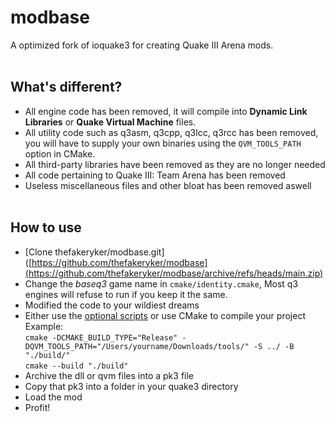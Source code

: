 # modbase
A optimized fork of ioquake3 for creating Quake III Arena mods.
<br /><br />
## What's different?
* All engine code has been removed, it will compile into **Dynamic Link Libraries** or **Quake Virtual Machine** files.
* All utility code such as q3asm, q3cpp, q3lcc, q3rcc has been removed, you will have to supply your own binaries using the `QVM_TOOLS_PATH` option in CMake.
* All third-party libraries have been removed as they are no longer needed
* All code pertaining to Quake III: Team Arena has been removed
* Useless miscellaneous files and other bloat has been removed aswell
<br /><br />
## How to use
* [Clone thefakeryker/modbase.git]([https://github.com/thefakeryker/modbase](https://github.com/thefakeryker/modbase/archive/refs/heads/main.zip)
* Change the *baseq3* game name in `cmake/identity.cmake`, Most q3 engines will refuse to run if you keep it the same.
* Modified the code to your wildiest dreams
* Either use the [optional scripts](https://github.com/thefakeryker/modbase/tree/scripts) or use CMake to compile your project     
Example:       
`cmake -DCMAKE_BUILD_TYPE="Release" -DQVM_TOOLS_PATH="/Users/yourname/Downloads/tools/" -S ../ -B "./build/"`     
`cmake --build "./build"`
* Archive the dll or qvm files into a pk3 file
* Copy that pk3 into a folder in your quake3 directory
* Load the mod
* Profit!
